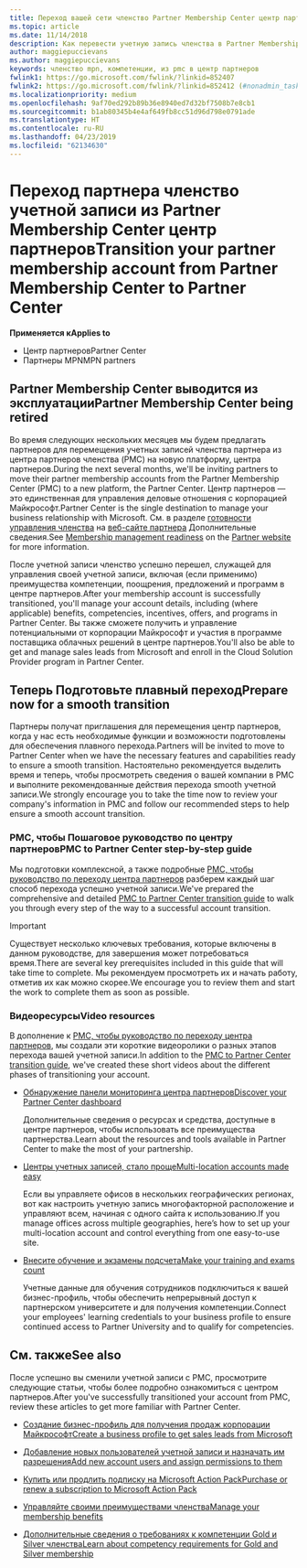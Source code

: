 ```yaml
---
title: Переход вашей сети членство Partner Membership Center центр партнеров
ms.topic: article
ms.date: 11/14/2018
description: Как перевести учетную запись членства в Partner Membership Center, центр партнеров.
author: maggiepuccievans
ms.author: maggiepuccievans
keywords: членство mpn, компетенции, из pmc в центр партнеров
fwlink1: https://go.microsoft.com/fwlink/?linkid=852407
fwlink2: https://go.microsoft.com/fwlink/?linkid=852412 (#nonadmin_tasks)
ms.localizationpriority: medium
ms.openlocfilehash: 9af70ed292b89b36e8940ed7d32bf7508b7e8cb1
ms.sourcegitcommit: b1ab80345b4e4af649fb8cc51d96d798e0791ade
ms.translationtype: HT
ms.contentlocale: ru-RU
ms.lasthandoff: 04/23/2019
ms.locfileid: "62134630"
---
```

# <a name="transition-your-partner-membership-account-from-partner-membership-center-to-partner-center"></a><span data-ttu-id="c55a8-104">Переход партнера членство учетной записи из Partner Membership Center центр партнеров</span><span class="sxs-lookup"><span data-stu-id="c55a8-104">Transition your partner membership account from Partner Membership Center to Partner Center</span></span>

<span data-ttu-id="c55a8-105">**Применяется к**</span><span class="sxs-lookup"><span data-stu-id="c55a8-105">**Applies to**</span></span>

- <span data-ttu-id="c55a8-106">Центр партнеров</span><span class="sxs-lookup"><span data-stu-id="c55a8-106">Partner Center</span></span>
- <span data-ttu-id="c55a8-107">Партнеры MPN</span><span class="sxs-lookup"><span data-stu-id="c55a8-107">MPN partners</span></span>

## <a name="partner-membership-center-being-retired"></a><span data-ttu-id="c55a8-108">Partner Membership Center выводится из эксплуатации</span><span class="sxs-lookup"><span data-stu-id="c55a8-108">Partner Membership Center being retired</span></span>

<span data-ttu-id="c55a8-109">Во время следующих нескольких месяцев мы будем предлагать партнеров для перемещения учетных записей членства партнера из центра партнеров членства (PMC) на новую платформу, центра партнеров.</span><span class="sxs-lookup"><span data-stu-id="c55a8-109">During the next several months, we'll be inviting partners to move their partner membership accounts from the Partner Membership Center (PMC) to a new platform, the Partner Center.</span></span> <span data-ttu-id="c55a8-110">Центр партнеров — это единственная для управления деловые отношения с корпорацией Майкрософт.</span><span class="sxs-lookup"><span data-stu-id="c55a8-110">Partner Center is the single destination to manage your business relationship with Microsoft.</span></span> <span data-ttu-id="c55a8-111">См. в разделе [готовности управления членства](https://partner.microsoft.com/support/partner-center-help) на [веб-сайте партнера](https://partner.microsoft.com/commercial) Дополнительные сведения.</span><span class="sxs-lookup"><span data-stu-id="c55a8-111">See [Membership management readiness](https://partner.microsoft.com/support/partner-center-help) on the [Partner website](https://partner.microsoft.com/commercial) for more information.</span></span>

<span data-ttu-id="c55a8-112">После учетной записи членство успешно перешел, служащей для управления своей учетной записи, включая (если применимо) преимущества компетенции, поощрения, предложений и программ в центре партнеров.</span><span class="sxs-lookup"><span data-stu-id="c55a8-112">After your membership account is successfully transitioned, you'll manage your account details, including (where applicable) benefits, competencies, incentives, offers, and programs in Partner Center.</span></span> <span data-ttu-id="c55a8-113">Вы также сможете получить и управление потенциальными от корпорации Майкрософт и участия в программе поставщика облачных решений в центре партнеров.</span><span class="sxs-lookup"><span data-stu-id="c55a8-113">You'll also be able to get and manage sales leads from Microsoft and enroll in the Cloud Solution Provider program in Partner Center.</span></span>

## <a name="prepare-now-for-a-smooth-transition"></a><span data-ttu-id="c55a8-114">Теперь Подготовьте плавный переход</span><span class="sxs-lookup"><span data-stu-id="c55a8-114">Prepare now for a smooth transition</span></span>

<span data-ttu-id="c55a8-115">Партнеры получат приглашения для перемещения центр партнеров, когда у нас есть необходимые функции и возможности подготовлены для обеспечения плавного перехода.</span><span class="sxs-lookup"><span data-stu-id="c55a8-115">Partners will be invited to move to Partner Center when we have the necessary features and capabilities ready to ensure a smooth transition.</span></span> <span data-ttu-id="c55a8-116">Настоятельно рекомендуется выделить время и теперь, чтобы просмотреть сведения о вашей компании в PMC и выполните рекомендованные действия перехода smooth учетной записи.</span><span class="sxs-lookup"><span data-stu-id="c55a8-116">We strongly encourage you to take the time now to review your company's information in PMC and follow our recommended steps to help ensure a smooth account transition.</span></span>

### <a name="pmc-to-partner-center-step-by-step-guide"></a><span data-ttu-id="c55a8-117">PMC, чтобы Пошаговое руководство по центру партнеров</span><span class="sxs-lookup"><span data-stu-id="c55a8-117">PMC to Partner Center step-by-step guide</span></span>

<span data-ttu-id="c55a8-118">Мы подготовки комплексной, а также подробные [PMC, чтобы руководство по переходу центра партнеров](https://assetsprod.microsoft.com/mpn/en-us/membership-account-set-up-guide.pdf) разберем каждый шаг способ перехода успешно учетной записи.</span><span class="sxs-lookup"><span data-stu-id="c55a8-118">We've prepared the comprehensive and detailed [PMC to Partner Center transition guide](https://assetsprod.microsoft.com/mpn/en-us/membership-account-set-up-guide.pdf) to walk you through every step of the way to a successful account transition.</span></span>

>[!IMPORTANT]
><span data-ttu-id="c55a8-119">Существует несколько ключевых требования, которые включены в данном руководстве, для завершения может потребоваться время.</span><span class="sxs-lookup"><span data-stu-id="c55a8-119">There are several key prerequisites included in this guide that will take time to complete.</span></span> <span data-ttu-id="c55a8-120">Мы рекомендуем просмотреть их и начать работу, отметив их как можно скорее.</span><span class="sxs-lookup"><span data-stu-id="c55a8-120">We encourage you to review them and start the work to complete them as soon as possible.</span></span>

### <a name="video-resources"></a><span data-ttu-id="c55a8-121">Видеоресурсы</span><span class="sxs-lookup"><span data-stu-id="c55a8-121">Video resources</span></span>

<span data-ttu-id="c55a8-122">В дополнение к [PMC, чтобы руководство по переходу центра партнеров](https://assetsprod.microsoft.com/mpn/en-us/membership-account-set-up-guide.pdf), мы создали эти короткие видеоролики о разных этапов перехода вашей учетной записи.</span><span class="sxs-lookup"><span data-stu-id="c55a8-122">In addition to the [PMC to Partner Center transition guide](https://assetsprod.microsoft.com/mpn/en-us/membership-account-set-up-guide.pdf), we've created these short videos about the different phases of transitioning your account.</span></span> 

- [<span data-ttu-id="c55a8-123">Обнаружение панели мониторинга центра партнеров</span><span class="sxs-lookup"><span data-stu-id="c55a8-123">Discover your Partner Center dashboard</span></span>](https://partner.microsoft.com/support/partner-center-help)
 
  <span data-ttu-id="c55a8-124">Дополнительные сведения о ресурсах и средства, доступные в центре партнеров, чтобы использовать все преимущества партнерства.</span><span class="sxs-lookup"><span data-stu-id="c55a8-124">Learn about the resources and tools available in Partner Center to make the most of your partnership.</span></span>

- [<span data-ttu-id="c55a8-125">Центры учетных записей, стало проще</span><span class="sxs-lookup"><span data-stu-id="c55a8-125">Multi-location accounts made easy</span></span>](https://partner.microsoft.com/support/partner-center-help)
 
  <span data-ttu-id="c55a8-126">Если вы управляете офисов в нескольких географических регионах, вот как настроить учетную запись многофакторной расположение и управляют всем, начиная с одного сайта к использованию.</span><span class="sxs-lookup"><span data-stu-id="c55a8-126">If you manage offices across multiple geographies, here’s how to set up your multi-location account and control everything from one easy-to-use site.</span></span>

- [<span data-ttu-id="c55a8-127">Внесите обучение и экзамены подсчета</span><span class="sxs-lookup"><span data-stu-id="c55a8-127">Make your training and exams count</span></span>](https://partner.microsoft.com/support/partner-center-help)

  <span data-ttu-id="c55a8-128">Учетные данные для обучения сотрудников подключиться к вашей бизнес-профиль, чтобы обеспечить непрерывный доступ к партнерском университете и для получения компетенции.</span><span class="sxs-lookup"><span data-stu-id="c55a8-128">Connect your employees' learning credentials to your business profile to ensure continued access to Partner University and to qualify for competencies.</span></span>

## <a name="see-also"></a><span data-ttu-id="c55a8-129">См. также</span><span class="sxs-lookup"><span data-stu-id="c55a8-129">See also</span></span>

<span data-ttu-id="c55a8-130">После успешно вы сменили учетной записи с PMC, просмотрите следующие статьи, чтобы более подробно ознакомиться с центром партнеров.</span><span class="sxs-lookup"><span data-stu-id="c55a8-130">After you've successfully transitioned your account from PMC, review these articles to get more familiar with Partner Center.</span></span>

-   [<span data-ttu-id="c55a8-131">Создание бизнес-профиль для получения продаж корпорации Майкрософт</span><span class="sxs-lookup"><span data-stu-id="c55a8-131">Create a business profile to get sales leads from Microsoft</span></span>](create-a-marketing-profile.md)

-   [<span data-ttu-id="c55a8-132">Добавление новых пользователей учетной записи и назначать им разрешения</span><span class="sxs-lookup"><span data-stu-id="c55a8-132">Add new account users and assign permissions to them</span></span>](create-user-accounts-and-set-permissions.md)

-   [<span data-ttu-id="c55a8-133">Купить или продлить подписку на Microsoft Action Pack</span><span class="sxs-lookup"><span data-stu-id="c55a8-133">Purchase or renew a subscription to Microsoft Action Pack</span></span>](mpn-get-action-pack.md)

-   [<span data-ttu-id="c55a8-134">Управляйте своими преимуществами членства</span><span class="sxs-lookup"><span data-stu-id="c55a8-134">Manage your membership benefits</span></span>](manage-your-partner-network-benefits.md)

-   [<span data-ttu-id="c55a8-135">Дополнительные сведения о требованиях к компетенции Gold и Silver членства</span><span class="sxs-lookup"><span data-stu-id="c55a8-135">Learn about competency requirements for Gold and Silver membership</span></span>](https://partner.microsoft.com/membership/competencies)






